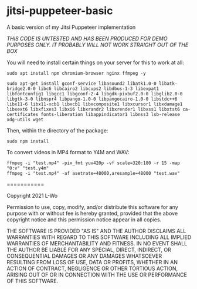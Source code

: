 # jitsi-puppeteer-basic
A basic version of my Jitsi Puppeteer implementation

*THIS CODE IS UNTESTED AND HAS BEEN PRODUCED FOR DEMO PURPOSES ONLY. IT PROBABLY WILL NOT WORK STRAIGHT OUT OF THE BOX*



You will need to install certain things on your server for this to work at all:

    sudo apt install npm chromium-browser nginx ffmpeg -y

    sudo apt-get install gconf-service libasound2 libatk1.0-0 libatk-bridge2.0-0 libc6 libcairo2 libcups2 libdbus-1-3 libexpat1 libfontconfig1 libgcc1 libgconf-2-4 libgdk-pixbuf2.0-0 libglib2.0-0 libgtk-3-0 libnspr4 libpango-1.0-0 libpangocairo-1.0-0 libstdc++6 libx11-6 libx11-xcb1 libxcb1 libxcomposite1 libxcursor1 libxdamage1 libxext6 libxfixes3 libxi6 libxrandr2 libxrender1 libxss1 libxtst6 ca-certificates fonts-liberation libappindicator1 libnss3 lsb-release xdg-utils wget


Then, within the directory of the package:

    sudo npm install


To convert videos in MP4 format to Y4M and WAV:
  
    ffmpeg -i "test.mp4" -pix_fmt yuv420p -vf scale=320:180 -r 15 -map "0:v" "test.y4m"
    ffmpeg -i "test.mp4" -af asetrate=48000,aresample=48000 "test.wav"

===========

Copyright 2021 L-Wo 

Permission to use, copy, modify, and/or distribute this software for any purpose with or without fee is hereby granted, provided that the above copyright notice and this permission notice appear in all copies.

THE SOFTWARE IS PROVIDED "AS IS" AND THE AUTHOR DISCLAIMS ALL WARRANTIES WITH REGARD TO THIS SOFTWARE INCLUDING ALL IMPLIED WARRANTIES OF MERCHANTABILITY AND FITNESS. IN NO EVENT SHALL THE AUTHOR BE LIABLE FOR ANY SPECIAL, DIRECT, INDIRECT, OR CONSEQUENTIAL DAMAGES OR ANY DAMAGES WHATSOEVER RESULTING FROM LOSS OF USE, DATA OR PROFITS, WHETHER IN AN ACTION OF CONTRACT, NEGLIGENCE OR OTHER TORTIOUS ACTION, ARISING OUT OF OR IN CONNECTION WITH THE USE OR PERFORMANCE OF THIS SOFTWARE.